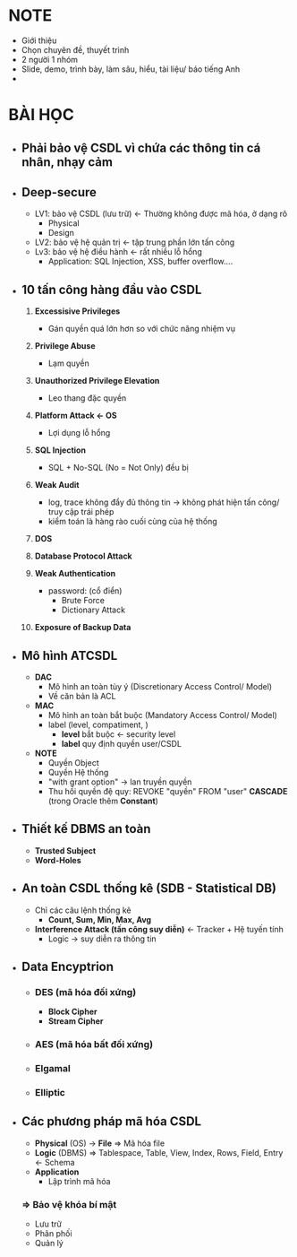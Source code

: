 # NOTE

- Giới thiệu
- Chọn chuyên đề, thuyết trình
- 2 người 1 nhóm
- Slide, demo, trình bày, làm sâu, hiểu, tài liệu/ báo tiếng Anh
-

# BÀI HỌC

- ## Phải bảo vệ CSDL vì chứa các thông tin cá nhân, nhạy cảm
- ## Deep-secure
  - LV1: bảo vệ CSDL (lưu trữ) <- Thường không được mã hóa, ở dạng rõ
    - Physical
    - Design
  - LV2: bảo vệ hệ quản trị <- tập trung phần lớn tấn công
  - Lv3: bảo vệ hệ điều hành <- rất nhiều lỗ hổng
    - Application: SQL Injection, XSS, buffer overflow....
- ## 10 tấn công hàng đầu vào CSDL

  1.  **Excessisive Privileges**

      - Gán quyền quá lớn hơn so với chức năng nhiệm vụ

  2.  **Privilege Abuse**

      - Lạm quyền

  3.  **Unauthorized Privilege Elevation**

      - Leo thang đặc quyền

  4.  **Platform Attack <- OS**

      - Lợi dụng lỗ hổng

  5.  **SQL Injection**

      - SQL + No-SQL (No = Not Only) đều bị

  6.  **Weak Audit**

      - log, trace không đẩy đủ thông tin -> không phát hiện tấn công/ truy cập trái phép
      - kiểm toán là hàng rào cuối cùng của hệ thống

  7.  **DOS**

  8.  **Database Protocol Attack**

  9.  **Weak Authentication**
      - password: (cổ điển)
        - Brute Force
        - Dictionary Attack
  10. **Exposure of Backup Data**

- ## Mô hình ATCSDL
  - **DAC**
    - Mô hình an toàn tùy ý (Discretionary Access Control/ Model)
    - Về căn bản là ACL
  - **MAC**
    - Mô hình an toàn bắt buộc (Mandatory Access Control/ Model)
    - label (level, compatiment, )
      - **level** bắt buộc <- security level
      - **label** quy định quyền user/CSDL
  - **NOTE**
    - Quyền Object
    - Quyền Hệ thống
    - "with grant option" -> lan truyền quyền
    - Thu hồi quyền đệ quy: REVOKE "quyền" FROM "user" **CASCADE** (trong Oracle thêm **Constant**)
- ## Thiết kế DBMS an toàn
  - **Trusted Subject**
  - **Word-Holes**
- ## An toàn CSDL thống kê (SDB - Statistical DB)
  - Chỉ các câu lệnh thống kê
    - **Count, Sum, Min, Max, Avg**
  - **Interference Attack (tấn công suy diễn)** <- Tracker + Hệ tuyến tính
    - Logic -> suy diễn ra thông tin
- ## Data Encyptrion
  - ### DES (mã hóa đối xứng)
    - **Block Cipher**
    - **Stream Cipher**
  - ### AES (mã hóa bất đối xứng)
  - ### Elgamal
  - ### Elliptic
- ## Các phương pháp mã hóa CSDL
  - **Physical** (OS) -> **File** => Mã hóa file
  - **Logic** (DBMS) => Tablespace, Table, View, Index, Rows, Field, Entry <- Schema
  - **Application**
    - Lập trình mã hóa
  ### => Bảo vệ khóa bí mật
  - Lưu trữ
  - Phân phối
  - Quản lý
